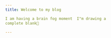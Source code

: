 ```yaml
---
title: Welcome to my blog

I am having a brain fog moment  I"m drawing a 
complete blank🤯

---
```



